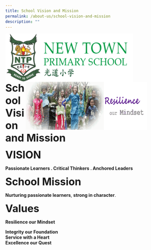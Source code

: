 ```yaml
---
title: School Vision and Mission
permalink: /about-us/school-vision-and-mission
description: ""
---
```

<img src="/images/logosub.png" style="width:400px;height:150px;margin-left:0px;" align = "left">

<img src="/images/Header%20GIF.gif" style="width:380px;height:150px;margin-right:60px;" align = "right">
<br><br><br><br><br><br>

**<font size=6>School Vision and Mission</font>**


**<font size=6>VISION</font>**

**Passionate Learners . Critical Thinkers . Anchored Leaders**

**<font size=6>School Mission</font>**


**Nurturing passionate learners**, **strong in character**.  
  
**<font size=6>Values</font>**


**Resilience our Mindset**

**Integrity our Foundation  
Service with a Heart  
Excellence our Quest**